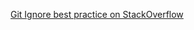 [Git Ignore best practice on StackOverflow](https://stackoverflow.com/questions/10274424/best-practice-for-using-multiple-gitignore-files)
